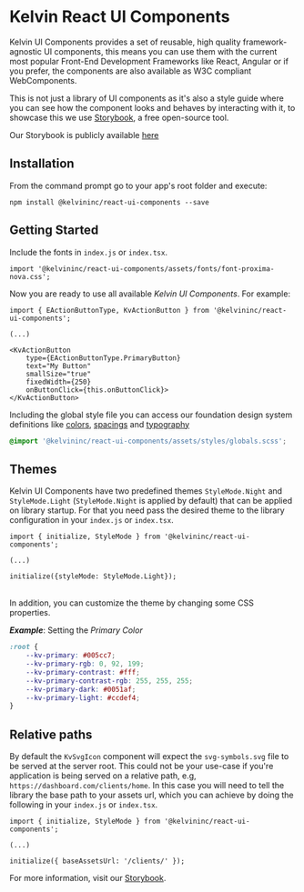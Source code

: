 # Kelvin React UI Components

Kelvin UI Components provides a set of reusable, high quality framework-agnostic UI components, this means you can use them with the current most popular Front-End Development Frameworks like React, Angular or if you prefer, the components are also available as W3C compliant WebComponents.

This is not just a library of UI components as it's also a style guide where you can see how the component looks and behaves by interacting with it, to showcase this we use [Storybook](https://storybook.js.org/), a free open-source tool.

Our Storybook is publicly available [here](https://kelvininc.github.io/ui-components/)

## Installation

From the command prompt go to your app's root folder and execute:

```
npm install @kelvininc/react-ui-components --save
```

## Getting Started

Include the fonts in `index.js` or `index.tsx`.

```tsx
import '@kelvininc/react-ui-components/assets/fonts/font-proxima-nova.css';
```

Now you are ready to use all available *Kelvin UI Components*. For example:

```tsx
import { EActionButtonType, KvActionButton } from '@kelvininc/react-ui-components';

(...)

<KvActionButton
	type={EActionButtonType.PrimaryButton}
	text="My Button"
	smallSize="true"
	fixedWidth={250}
	onButtonClick={this.onButtonClick}>
</KvActionButton>
```

Including the global style file you can access our foundation design system definitions like [colors](https://kelvininc.github.io/ui-components/?path=/story/foundation-colors--page), [spacings](https://kelvininc.github.io/ui-components/?path=/docs/foundation-spatial-system--page) and [typography](https://kelvininc.github.io/ui-components/?path=/docs/foundation-typography--page)

```css
@import '@kelvininc/react-ui-components/assets/styles/globals.scss';
```

## Themes

Kelvin UI Components have two predefined themes `StyleMode.Night` and `StyleMode.Light` (`StyleMode.Night` is applied by default) that can be applied on library startup. For that you need
pass the desired theme to the library configuration in your `index.js` or `index.tsx`.

```tsx
import { initialize, StyleMode } from '@kelvininc/react-ui-components';

(...)

initialize({styleMode: StyleMode.Light});

```

<br />
In addition, you can customize the theme by changing some CSS properties.

***Example***: Setting the *Primary Color*

```css
:root {
	--kv-primary: #005cc7;
	--kv-primary-rgb: 0, 92, 199;
	--kv-primary-contrast: #fff;
	--kv-primary-contrast-rgb: 255, 255, 255;
	--kv-primary-dark: #0051af;
	--kv-primary-light: #ccdef4;
}
```

## Relative paths

By default the `KvSvgIcon` component will expect the `svg-symbols.svg` file to be served at the server root. This could not be your use-case if you're application is being served on a relative path, e.g, `https://dashboard.com/clients/home`. In this case you will need to tell the library the base path to your assets url, which you can achieve by doing the following in your `index.js` or `index.tsx`.

```tsx
import { initialize, StyleMode } from '@kelvininc/react-ui-components';

(...)

initialize({ baseAssetsUrl: '/clients/' });

```

For more information, visit our [Storybook](https://kelvininc.github.io/ui-components/).
